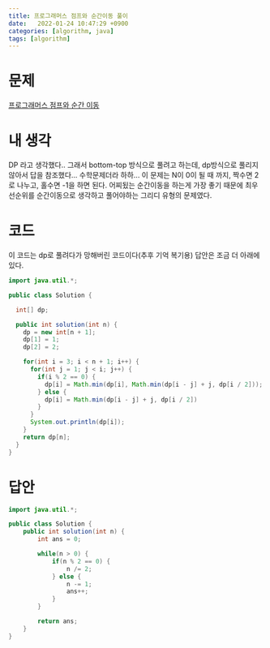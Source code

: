 ```yaml
---
title: 프로그래머스 점프와 순간이동 풀이
date:   2022-01-24 10:47:29 +0900
categories: [algorithm, java]
tags: [algorithm]
---
```


# 문제
[프로그래머스 점프와 순간 이동](https://programmers.co.kr/learn/courses/30/lessons/12980)

# 내 생각
DP 라고 생각했다.. 그래서 bottom-top 방식으로 풀려고 하는데, dp방식으로 풀리지 않아서
답을 참조했다... 수학문제더라 하하...
이 문제는 N이 0이 될 때 까지, 짝수면 2로 나누고, 홀수면 -1을 하면 된다. 어찌됬는 순간이동을 하는게 가장 좋기 때문에 최우선순위를
순간이동으로 생각하고 풀어야하는 그리디 유형의 문제였다.

# 코드
이 코드는 dp로 풀려다가 망해버린 코드이다(추후 기억 복기용) 답안은 조금 더 아래에 있다.
```java
import java.util.*;

public class Solution {

  int[] dp;

  public int solution(int n) {
    dp = new int[n + 1];
    dp[1] = 1;
    dp[2] = 2;

    for(int i = 3; i < n + 1; i++) {
      for(int j = 1; j < i; j++) {
        if(i % 2 == 0) {
          dp[i] = Math.min(dp[i], Math.min(dp[i - j] + j, dp[i / 2]));
        } else {
          dp[i] = Math.min(dp[i - j] + j, dp[i / 2])
        }
      }
      System.out.println(dp[i]);
    }
    return dp[n];
  }
}
```

# 답안
```java
import java.util.*;

public class Solution {
    public int solution(int n) {
        int ans = 0;

        while(n > 0) {
            if(n % 2 == 0) {
                n /= 2;
            } else {
                n -= 1;
                ans++;
            }
        }

        return ans;
    }
}
```
